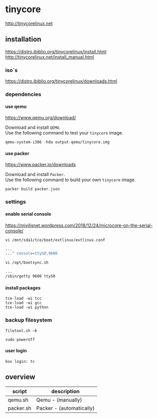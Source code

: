 # tinycore

http://tinycorelinux.net

## installation

https://distro.ibiblio.org/tinycorelinux/install.html
http://tinycorelinux.net/install_manual.html

### iso`s

https://distro.ibiblio.org/tinycorelinux/downloads.html

### dependencies 

#### use qemu

https://www.qemu.org/download/

Download and install `QEMU`.  
Use the following command to test your `tinycore` image.

```
qemu-system-i386 -hda output-qemu/tinycore.img
```

#### use packer

https://www.packer.io/downloads

Download and install `Packer`.  
Use the following command to build your own `tinycore` image.

```
packer build packer.json
```

### settings

#### enable serial console

https://mivilisnet.wordpress.com/2018/12/24/microcore-on-the-serial-console/

`vi /mnt/sda1/tce/boot/extlinux/extlinux.conf`
```bash
...
..." console=ttyS0,9600
```

`vi /opt/bootsync.sh`
```bash
...
/sbin/getty 9600 ttyS0
```

#### install packages

```
tce-load -wi tcc
tce-load -wi gcc
tce-load -wi python
```

### backup filesystem 

```
filetool.sh –b
```

```
sudo poweroff
```

#### user login

`box login: tc`

## overview

| script    | description              |
|-----------|--------------------------|
| qemu.sh   | Qemu - (manually)        |
| packer.sh | Packer - (automatically) |